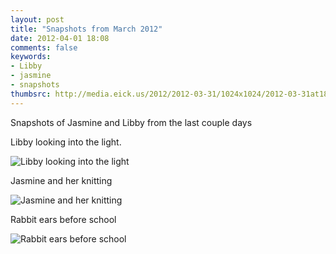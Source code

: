 ```yaml
---
layout: post
title: "Snapshots from March 2012"
date: 2012-04-01 18:08
comments: false
keywords: 
- Libby
- jasmine
- snapshots
thumbsrc: http://media.eick.us/2012/2012-03-31/1024x1024/2012-03-31at18.12.39.jpg
---
```

Snapshots of Jasmine and Libby from the last couple days

Libby looking into the light.



![Libby looking into the light](http://media.eick.us/media/photographs/2012/2012-03-31/2012-03-31at18.12.39.jpg)


Jasmine and her knitting



![Jasmine and her knitting](http://media.eick.us/media/photographs/2012/2012-03-31/2012-03-31at09.28.58.jpg)


Rabbit ears before school



![Rabbit ears before school](http://media.eick.us/media/photographs/2012/2012-03-31/2012-03-26at07.53.17.jpg)



